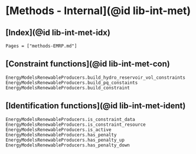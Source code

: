 # [Methods - Internal](@id lib-int-met)

## [Index](@id lib-int-met-idx)

```@index
Pages = ["methods-EMRP.md"]
```

## [Constraint functions](@id lib-int-met-con)

```@docs
EnergyModelsRenewableProducers.build_hydro_reservoir_vol_constraints
EnergyModelsRenewableProducers.build_pq_constaints
EnergyModelsRenewableProducers.build_constraint
```

## [Identification functions](@id lib-int-met-ident)

```@docs
EnergyModelsRenewableProducers.is_constraint_data
EnergyModelsRenewableProducers.is_constraint_resource
EnergyModelsRenewableProducers.is_active
EnergyModelsRenewableProducers.has_penalty
EnergyModelsRenewableProducers.has_penalty_up
EnergyModelsRenewableProducers.has_penalty_down
```
